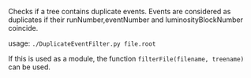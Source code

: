 Checks if a tree contains duplicate events.
Events are considered as duplicates if their runNumber,eventNumber and luminosityBlockNumber coincide.

usage:
```./DuplicateEventFilter.py file.root```

If this is used as a module, the function `filterFile(filename, treename)` can be used.
